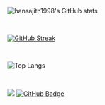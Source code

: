 ![hansajith1998's GitHub stats](https://github-readme-stats.vercel.app/api?username=hansajith1998&count_private=true&show_icons=true&theme=tokyonight)

<br>

[![GitHub Streak](https://github-readme-streak-stats.herokuapp.com?user=hansajith1998&theme=gruvbox_duo)](https://git.io/streak-stats)

<br>

![Top Langs](https://github-readme-stats.vercel.app/api/top-langs/?username=hansajith1998&layout=compact)

<br>

![](https://komarev.com/ghpvc/?username=hansajith1998)
<a href="https://github.com/hansajith1998?tab=followers">
  <img src="https://img.shields.io/github/followers/hansajith1998?label=Followers&style=social" alt="GitHub Badge">
</a>
